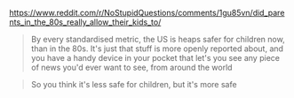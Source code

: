 https://www.reddit.com/r/NoStupidQuestions/comments/1gu85vn/did_parents_in_the_80s_really_allow_their_kids_to/

>   By every standardised metric, the US is heaps safer for children now, than in the 80s. It's just that stuff is more openly reported about, and you have a handy device in your pocket that let's you see any piece of news you'd ever want to see, from around the world

>   So you think it's less safe for children, but it's more safe

